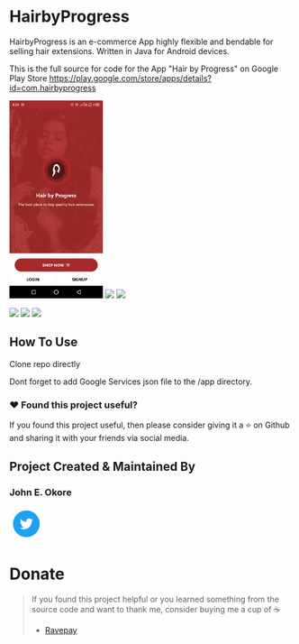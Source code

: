 # HairbyProgress

HairbyProgress is an e-commerce App highly flexible and bendable for selling hair extensions. Written in Java for Android devices.

This is the full source for code for the App "Hair by Progress" on Google Play Store https://play.google.com/store/apps/details?id=com.hairbyprogress

<img src="screenshots/Screenshot_20200104-202456.png" width="33%" /> <img src="assets/screenshots/Screenshot_20200104-202407.png" width="33%" /> <img src="assets/screenshots/Screenshot_20200104-202419.png" width="33%" />

<img src="assets/screenshots/Screenshot_20200104-202430.png" width="33%" /> <img src="assets/screenshots/Screenshot_20200104-202436.png" width="33%" /> <img src="assets/screenshots/Screenshot_20200104-202443.png" width="33%" />


## How To Use

Clone repo directly

Dont forget to add Google Services json file to the /app directory.


### :heart: Found this project useful?

If you found this project useful, then please consider giving it a :star: on Github and sharing it with your friends via social media.

## Project Created & Maintained By

### John E. Okore

<a href="https://twitter.com/johnebere58"><img src="https://github.com/aritraroy/social-icons/blob/master/twitter-icon.png?raw=true" width="60"></a>

# Donate

> If you found this project helpful or you learned something from the source code and want to thank me, consider buying me a cup of :coffee:
>
> - [Ravepay](https://rave.flutterwave.com/donate/oumg0prh9wta)



